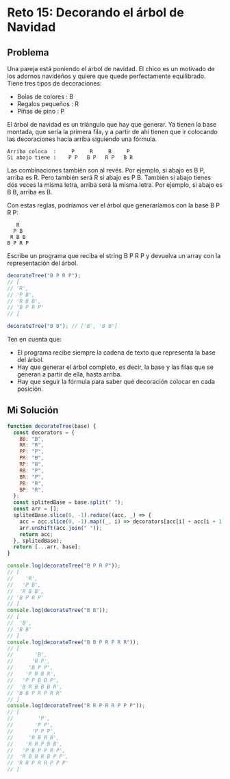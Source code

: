 # Reto 15: Decorando el árbol de Navidad

## Problema

Una pareja está poniendo el árbol de navidad. El chico es un motivado de los adornos navideños y quiere que quede perfectamente equilibrado. Tiene tres tipos de decoraciones:

- Bolas de colores : B
- Regalos pequeños : R
- Piñas de pino : P

El árbol de navidad es un triángulo que hay que generar. Ya tienen la base montada, que sería la primera fila, y a partir de ahí tienen que ir colocando las decoraciones hacía arriba siguiendo una fórmula.

```text
Arriba coloca  :     P     R     B     P
Si abajo tiene :    P P   B P   R P   B R
```

Las combinaciones también son al revés. Por ejemplo, si abajo es B P, arriba es R. Pero también será R si abajo es P B. También si abajo tienes dos veces la misma letra, arriba será la misma letra. Por ejemplo, si abajo es B B, arriba es B.

Con estas reglas, podríamos ver el árbol que generaríamos con la base B P R P:

```text
   R
  P B
 R B B
B P R P
```

Escribe un programa que reciba el string B P R P y devuelva un array con la representación del árbol.

```js
decorateTree("B P R P");
// [
// 'R',
// 'P B',
// 'R B B',
// 'B P R P'
// ]

decorateTree("B B"); // ['B', 'B B']
```

Ten en cuenta que:

- El programa recibe siempre la cadena de texto que representa la base del árbol.
- Hay que generar el árbol completo, es decir, la base y las filas que se generan a partir de ella, hasta arriba.
- Hay que seguir la fórmula para saber qué decoración colocar en cada posición.

## Mi Solución

```js
function decorateTree(base) {
  const decorators = {
    BB: "B",
    RR: "R",
    PP: "P",
    PR: "B",
    RP: "B",
    RB: "P",
    BR: "P",
    PB: "R",
    BP: "R",
  };
  const splitedBase = base.split(" ");
  const arr = [];
  splitedBase.slice(0, -1).reduce((acc, _) => {
    acc = acc.slice(0, -1).map((_, i) => decorators[acc[i] + acc[i + 1]]);
    arr.unshift(acc.join(" "));
    return acc;
  }, splitedBase);
  return [...arr, base];
}

console.log(decorateTree("B P R P"));
// [
//    'R',
//   'P B',
//  'R B B',
// 'B P R P'
// ]
console.log(decorateTree("B B"));
// [
//  'B',
// 'B B'
// ]
console.log(decorateTree("B B P R P R R"));
// [
//       'B',
//      'R P',
//     'B P P',
//    'P R B R',
//   'P P B B P',
//  'B R B B B R',
// 'B B P R P R R'
// ]
console.log(decorateTree("R R P R R P P P"));
// [
//        'P',
//       'P P',
//      'P P P',
//     'R B R B',
//    'R R P B B',
//   'P B P P R P',
//  'R B B R B P P',
// 'R R P R R P P P'
// ]
```
